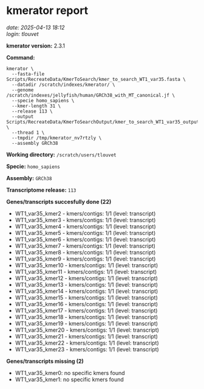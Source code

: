 # kmerator report
*date: 2025-04-13 18:12*  
*login: tlouvet*

**kmerator version:** 2.3.1

**Command:**

```
kmerator \
  --fasta-file Scripts/RecreateData/KmerToSearch/kmer_to_search_WT1_var35.fasta \
  --datadir /scratch/indexes/kmerator/ \
  --genome /scratch/indexes/jellyfish/human/GRCh38_with_MT_canonical.jf \
  --specie homo_sapiens \
  --kmer-length 31 \
  --release 113 \
  --output Scripts/RecreateData/KmerToSearchOutput/kmer_to_search_WT1_var35_output \
  --thread 1 \
  --tmpdir /tmp/kmerator_nv7rtzly \
  --assembly GRCh38
```

**Working directory:** `/scratch/users/tlouvet`

**Specie:** `homo_sapiens`

**Assembly:** `GRCh38`

**Transcriptome release:** `113`

**Genes/transcripts succesfully done (22)**

- WT1_var35_kmer2 - kmers/contigs: 1/1 (level: transcript)
- WT1_var35_kmer3 - kmers/contigs: 1/1 (level: transcript)
- WT1_var35_kmer4 - kmers/contigs: 1/1 (level: transcript)
- WT1_var35_kmer5 - kmers/contigs: 1/1 (level: transcript)
- WT1_var35_kmer6 - kmers/contigs: 1/1 (level: transcript)
- WT1_var35_kmer7 - kmers/contigs: 1/1 (level: transcript)
- WT1_var35_kmer8 - kmers/contigs: 1/1 (level: transcript)
- WT1_var35_kmer9 - kmers/contigs: 1/1 (level: transcript)
- WT1_var35_kmer10 - kmers/contigs: 1/1 (level: transcript)
- WT1_var35_kmer11 - kmers/contigs: 1/1 (level: transcript)
- WT1_var35_kmer12 - kmers/contigs: 1/1 (level: transcript)
- WT1_var35_kmer13 - kmers/contigs: 1/1 (level: transcript)
- WT1_var35_kmer14 - kmers/contigs: 1/1 (level: transcript)
- WT1_var35_kmer15 - kmers/contigs: 1/1 (level: transcript)
- WT1_var35_kmer16 - kmers/contigs: 1/1 (level: transcript)
- WT1_var35_kmer17 - kmers/contigs: 1/1 (level: transcript)
- WT1_var35_kmer18 - kmers/contigs: 1/1 (level: transcript)
- WT1_var35_kmer19 - kmers/contigs: 1/1 (level: transcript)
- WT1_var35_kmer20 - kmers/contigs: 1/1 (level: transcript)
- WT1_var35_kmer21 - kmers/contigs: 1/1 (level: transcript)
- WT1_var35_kmer22 - kmers/contigs: 1/1 (level: transcript)
- WT1_var35_kmer23 - kmers/contigs: 1/1 (level: transcript)


**Genes/transcripts missing (2)**

- WT1_var35_kmer0: no specific kmers found
- WT1_var35_kmer1: no specific kmers found
